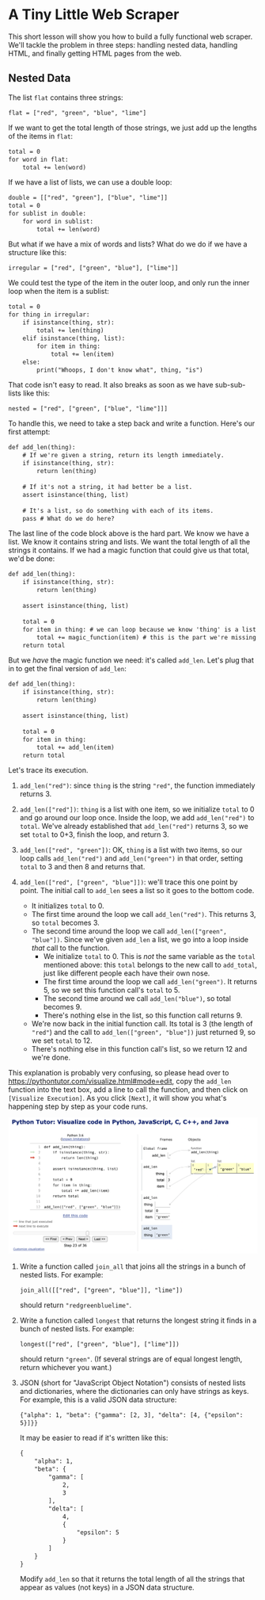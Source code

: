 # A Tiny Little Web Scraper

This short lesson will show you how to build a fully functional web scraper.
We'll tackle the problem in three steps:
handling nested data,
handling HTML,
and finally getting HTML pages from the web.

## Nested Data

The list `flat` contains three strings:

```
flat = ["red", "green", "blue", "lime"]
```

If we want to get the total length of those strings,
we just add up the lengths of the items in `flat`:

```
total = 0
for word in flat:
    total += len(word)
```

If we have a list of lists,
we can use a double loop:

```
double = [["red", "green"], ["blue", "lime"]]
total = 0
for sublist in double:
    for word in sublist:
        total += len(word)
```

But what if we have a mix of words and lists?
What do we do if we have a structure like this:

```
irregular = ["red", ["green", "blue"], ["lime"]]
```

We could test the type of the item in the outer loop,
and only run the inner loop when the item is a sublist:

```
total = 0
for thing in irregular:
    if isinstance(thing, str):
        total += len(thing)
    elif isinstance(thing, list):
        for item in thing:
            total += len(item)
    else:
        print("Whoops, I don't know what", thing, "is")
```

That code isn't easy to read.
It also breaks as soon as we have sub-sub-lists like this:

```
nested = ["red", ["green", ["blue", "lime"]]]
```

To handle this,
we need to take a step back and write a function.
Here's our first attempt:

```
def add_len(thing):
    # If we're given a string, return its length immediately.
    if isinstance(thing, str):
        return len(thing)

    # If it's not a string, it had better be a list.
    assert isinstance(thing, list)

    # It's a list, so do something with each of its items.
    pass # What do we do here?
```

The last line of the code block above is the hard part.
We know we have a list.
We know it contains string and lists.
We want the total length of all the strings it contains.
If we had a magic function that could give us that total,
we'd be done:

```
def add_len(thing):
    if isinstance(thing, str):
        return len(thing)

    assert isinstance(thing, list)

    total = 0
    for item in thing: # we can loop because we know 'thing' is a list
        total += magic_function(item) # this is the part we're missing
    return total
```

But we *have* the magic function we need:
it's called `add_len`.
Let's plug that in to get the final version of `add_len`:

```
def add_len(thing):
    if isinstance(thing, str):
        return len(thing)

    assert isinstance(thing, list)

    total = 0
    for item in thing:
        total += add_len(item)
    return total
```

Let's trace its execution.

1.  `add_len("red")`:
    since `thing` is the string `"red"`,
    the function immediately returns 3.

2.  `add_len(["red"])`:
    `thing` is a list with one item,
    so we initialize `total` to 0 and go around our loop once.
    Inside the loop, we add `add_len("red")` to `total`.
    We've already established that `add_len("red")` returns 3,
    so we set `total` to 0+3,
    finish the loop,
    and return 3.

3.  `add_len(["red", "green"])`:
    OK, `thing` is a list with two items,
    so our loop calls `add_len("red")` and `add_len("green")`
    in that order,
    setting `total` to 3 and then 8
    and returns that.

4.  `add_len(["red", ["green", "blue"]])`:
    we'll trace this one point by point.
    The initial call to `add_len` sees a list so it goes to the bottom code.
    -   It initializes `total` to 0.
    -   The first time around the loop we call `add_len("red")`.
        This returns 3, so `total` becomes 3.
    -   The second time around the loop we call `add_len(["green", "blue"])`.
        Since we've given `add_len` a list,
        we go into a loop inside *that* call to the function.
        -   We initialize `total` to 0.
            This is *not* the same variable as the `total` mentioned above:
            this `total` belongs to the new call to `add_total`,
            just like different people each have their own nose.
        -   The first time around the loop we call `add_len("green")`.
            It returns 5, so we set this function call's `total` to 5.
        -   The second time around we call `add_len("blue")`,
            so total becomes 9.
        -   There's nothing else in the list, so this function call returns 9.
    -   We're now back in the initial function call.
        Its total is 3 (the length of `"red"`)
        and the call to `add_len(["green", "blue"])` just returned 9,
        so we set `total` to 12.
    -   There's nothing else in this function call's list,
        so we return 12
        and we're done.

This explanation is probably very confusing,
so please head over to <https://pythontutor.com/visualize.html#mode=edit>,
copy the `add_len` function into the text box,
add a line to call the function,
and then click on `[Visualize Execution]`.
As you click `[Next]`,
it will show you what's happening step by step as your code runs.

<div align="center">
  <img src="add_len.png" alt="Visualization of add_len function"/>
</div>

1.  Write a function called `join_all` that joins all the strings
    in a bunch of nested lists.
    For example:

    ```
    join_all([["red", ["green", "blue"]], "lime"])
    ```

    should return `"redgreenbluelime"`.

2.  Write a function called `longest` that returns the longest string it finds
    in a bunch of nested lists.
    For example:

    ```
    longest(["red", ["green", "blue"], ["lime"]])
    ```

    should return `"green"`.
    (If several strings are of equal longest length,
    return whichever you want.)

3.  JSON (short for "JavaScript Object Notation")
    consists of nested lists and dictionaries,
    where the dictionaries can only have strings as keys.
    For example,
    this is a valid JSON data structure:

    ```
    {"alpha": 1, "beta": {"gamma": [2, 3], "delta": [4, {"epsilon": 5}]}}
    ```

    It may be easier to read if it's written like this:

    ```
    {
        "alpha": 1,
        "beta": {
            "gamma": [
                2,
                3
            ],
            "delta": [
                4,
                {
                    "epsilon": 5
                }
            ]
        }
    }
    ```

    Modify `add_len` so that it returns the total length
    of all the strings that appear as values (not keys)
    in a JSON data structure.
